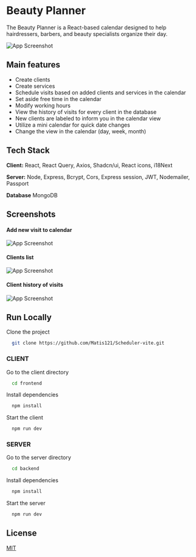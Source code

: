 
# Beauty Planner

The Beauty Planner is a React-based calendar designed to help hairdressers, barbers, and beauty specialists organize their day.

![App Screenshot](https://i.ibb.co/2KK7Tr3/beauty-planner.png)



## Main features

- Create clients
- Create services
- Schedule visits based on added clients and services in the calendar
- Set aside free time in the calendar
- Modify working hours
- View the history of visits for every client in the database
- New clients are labeled to inform you in the calendar view
- Utilize a mini calendar for quick date changes
- Change the view in the calendar (day, week, month)


## Tech Stack

**Client:** React, React Query, Axios, Shadcn/ui, React icons, i18Next

**Server:** Node, Express, Bcrypt, Cors, Express session, JWT, Nodemailer, Passport

**Database** MongoDB


## Screenshots

#### Add new visit to calendar
![App Screenshot](https://i.ibb.co/mqGnqQx/5.png)
#### Clients list
![App Screenshot](https://i.ibb.co/ZMdCWrv/1.png)
#### Client history of visits
![App Screenshot](https://i.ibb.co/kGSDDwW/3.png)
## Run Locally

Clone the project

```bash
  git clone https://github.com/Matis121/Scheduler-vite.git
```

### CLIENT

Go to the client directory

```bash
  cd frontend
```

Install dependencies

```bash
  npm install
```

Start the client

```bash
  npm run dev
```

### SERVER

Go to the server directory

```bash
  cd backend
```

Install dependencies

```bash
  npm install
```

Start the server

```bash
  npm run dev
```
## License

[MIT](https://choosealicense.com/licenses/mit/)

